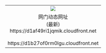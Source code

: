 ﻿<table>
  <tr></tr>
  <tr><td colspan=2 align=center><img src="https://d1af49ri1jqmik.cloudfront.net/Up/oGate.jpg" /></td></tr>
  <tr><td colspan=2 align=center>网门动态网址<br/>(最新)
<br>https://d1af49ri1jqmik.cloudfront.net
<br/>
<br>https://d1b27of0rm0lgu.cloudfront.net
    </td>
  </tr>
</table>
